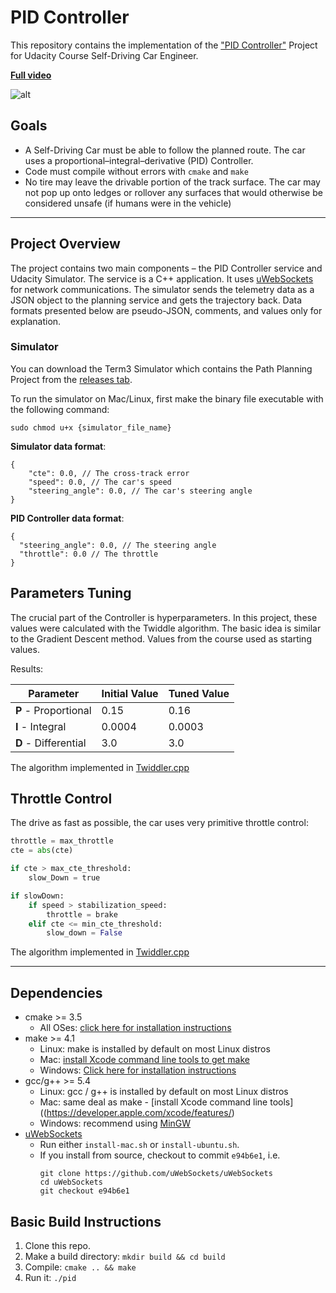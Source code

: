 # PID Controller

This repository contains the implementation of the ["PID Controller"](https://en.wikipedia.org/wiki/PID_controller) Project for Udacity Course Self-Driving Car Engineer.

[**Full video**](https://www.youtube.com/watch?v=e9iFyyR1AEc)

![alt](./video_shortcut.gif)

## Goals

* A Self-Driving Car must be able to follow the planned route. The car uses a proportional–integral–derivative (PID) Controller.
* Code must compile without errors with ```cmake``` and ```make```
* No tire may leave the drivable portion of the track surface. The car may not pop up onto ledges or rollover any surfaces that would otherwise be considered unsafe (if humans were in the vehicle)


---
## Project Overview

The project contains two main components – the PID Controller service and Udacity Simulator.
The service is a C++ application. It uses [uWebSockets](https://github.com/uWebSockets/uWebSockets) for network communications.
The simulator sends the telemetry data as a JSON object to the planning service and gets the trajectory back.
Data formats presented below are pseudo-JSON, comments, and values only for explanation.

### Simulator
You can download the Term3 Simulator which contains the Path Planning Project from the [releases tab](https://github.com/udacity/self-driving-car-sim/releases).

To run the simulator on Mac/Linux, first make the binary file executable with the following command:
```shell
sudo chmod u+x {simulator_file_name}
```

**Simulator data format**:

```
{
	"cte": 0.0, // The cross-track error
	"speed": 0.0, // The car's speed
	"steering_angle": 0.0, // The car's steering angle
}
```

**PID Controller data format**:

```
{
  "steering_angle": 0.0, // The steering angle
  "throttle": 0.0 // The throttle
}
```

## Parameters Tuning

The crucial part of the Controller is hyperparameters. In this project, these values were calculated with the Twiddle algorithm. The basic idea is similar to the Gradient Descent method. Values from the course used as starting values.

Results:

Parameter | Initial Value | Tuned Value
--- | --- | ---
**P** - Proportional | 0.15 | 0.16
**I** - Integral | 0.0004 | 0.0003
**D** - Differential | 3.0 | 3.0

The algorithm implemented in [Twiddler.cpp](./src/Twiddler.cpp)

## Throttle Control

The drive as fast as possible, the car uses very primitive throttle control:

```python
throttle = max_throttle
cte = abs(cte)

if cte > max_cte_threshold:
    slow_Down = true

if slowDown:
    if speed > stabilization_speed:
        throttle = brake
    elif cte <= min_cte_threshold:
        slow_down = False
```

The algorithm implemented in [Twiddler.cpp](./src/Throttle.cpp)

---

## Dependencies

* cmake >= 3.5
  * All OSes: [click here for installation instructions](https://cmake.org/install/)
* make >= 4.1
  * Linux: make is installed by default on most Linux distros
  * Mac: [install Xcode command line tools to get make](https://developer.apple.com/xcode/features/)
  * Windows: [Click here for installation instructions](http://gnuwin32.sourceforge.net/packages/make.htm)
* gcc/g++ >= 5.4
  * Linux: gcc / g++ is installed by default on most Linux distros
  * Mac: same deal as make - [install Xcode command line tools]((https://developer.apple.com/xcode/features/)
  * Windows: recommend using [MinGW](http://www.mingw.org/)
* [uWebSockets](https://github.com/uWebSockets/uWebSockets)
  * Run either `install-mac.sh` or `install-ubuntu.sh`.
  * If you install from source, checkout to commit `e94b6e1`, i.e.
    ```
    git clone https://github.com/uWebSockets/uWebSockets
    cd uWebSockets
    git checkout e94b6e1
    ```

## Basic Build Instructions

1. Clone this repo.
2. Make a build directory: `mkdir build && cd build`
3. Compile: `cmake .. && make`
4. Run it: `./pid`